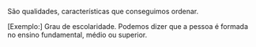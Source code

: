 
São qualidades, características que conseguimos ordenar.

[Exemplo:] Grau de escolaridade. Podemos dizer que a pessoa é formada no ensino fundamental, médio ou superior. 